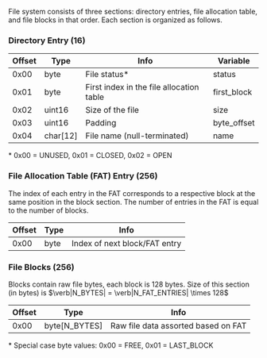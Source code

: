 File system consists of three sections: directory entries, file allocation table, and file blocks in that order. Each section is organized as follows.

### Directory Entry (16)

| Offset | Type     | Info                                     | Variable    |
| ------ | -------- | ---------------------------------------- | ----------- |
| 0x00   | byte     | File status*                             | status      |
| 0x01   | byte     | First index in the file allocation table | first_block |
| 0x02   | uint16   | Size of the file                         | size        |
| 0x03   | uint16   | Padding                                  | byte_offset |
| 0x04   | char[12] | File name (null-terminated)              | name        |

\* 0x00 = UNUSED, 0x01 = CLOSED, 0x02 = OPEN

### File Allocation Table (FAT) Entry (256)
The index of each entry in the FAT corresponds to a respective block at the same position in the block section. The number of entries in the FAT is equal to the number of blocks.

| Offset | Type | Info                          |
| ------ | ---- | ----------------------------- |
| 0x00   | byte | Index of next block/FAT entry |

### File Blocks (256)
Blocks contain raw file bytes, each block is 128 bytes. Size of this section (in bytes) is $\verb|N_BYTES| = \verb|N_FAT_ENTRIES| \times 128$

| Offset | Type          | Info                                |
| ------ | ------------- | ----------------------------------- |
| 0x00   | byte[N_BYTES] | Raw file data assorted based on FAT |

\* Special case byte values: 0x00 = FREE, 0x01 = LAST_BLOCK
